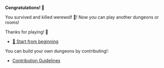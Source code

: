 **Congratulations! 🥳**

You survived and killed werewolf 🐺! Now you can play another dungeons or rooms! 

Thanks for playing! 🥳

- [🔄 Start from beginning](../../begin-journey.md)

 You can build your own dungeons by contributing!:

- [Contribution Guidelines](../../../../README.md#contribution-guidelines)